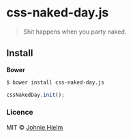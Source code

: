 # css-naked-day.js

> Shit happens when you party naked.

## Install

**Bower**
```bash
$ bower install css-naked-day.js
```

```javascript
cssNakedDay.init();
```

### Licence

MIT © [Johnie Hjelm](http://johnie.se)
